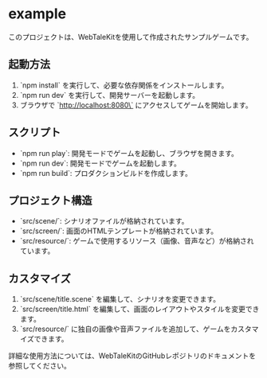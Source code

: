 # example

このプロジェクトは、WebTaleKitを使用して作成されたサンプルゲームです。

## 起動方法

1. \`npm install\` を実行して、必要な依存関係をインストールします。
2. \`npm run dev\` を実行して、開発サーバーを起動します。
3. ブラウザで \`<http://localhost:8080\`> にアクセスしてゲームを開始します。

## スクリプト

- \`npm run play\`: 開発モードでゲームを起動し、ブラウザを開きます。
- \`npm run dev\`: 開発モードでゲームを起動します。
- \`npm run build\`: プロダクションビルドを作成します。

## プロジェクト構造

- \`src/scene/\`: シナリオファイルが格納されています。
- \`src/screen/\`: 画面のHTMLテンプレートが格納されています。
- \`src/resource/\`: ゲームで使用するリソース（画像、音声など）が格納されています。

## カスタマイズ

1. \`src/scene/title.scene\` を編集して、シナリオを変更できます。
2. \`src/screen/title.html\` を編集して、画面のレイアウトやスタイルを変更できます。
3. \`src/resource/\` に独自の画像や音声ファイルを追加して、ゲームをカスタマイズできます。

詳細な使用方法については、WebTaleKitのGitHubレポジトリのドキュメントを参照してください。
